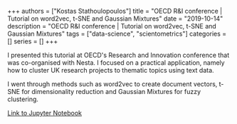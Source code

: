 +++
authors = ["Kostas Stathoulopoulos"]
title = "OECD R&I conference | Tutorial on word2vec, t-SNE and Gaussian Mixtures"
date = "2019-10-14"
description = "OECD R&I conference | Tutorial on word2vec, t-SNE and Gaussian Mixtures"
tags = ["data-science", "scientometrics"]
categories = []
series = []
+++

I presented this tutorial at OECD's Research and Innovation conference that was co-organised with Nesta. I focused on a practical application, namely how to cluster UK research projects to thematic topics using text data.

I went through methods such as word2vec to create document vectors, t-SNE for dimensionality reduction and Gaussian Mixtures for fuzzy clustering.

[Link to Jupyter Notebook](https://github.com/nestauk/im_tutorials/blob/master/notebooks/02_nlp_and_unsupervised_learning.ipynb)